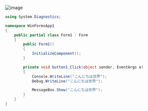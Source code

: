 ![image](https://github.com/winofsql/subject-230517/assets/1501327/bfada9ee-514b-41c7-96ad-ba25325d338d)

```cs
using System.Diagnostics;

namespace WinFormsApp1
{
    public partial class Form1 : Form
    {
        public Form1()
        {
            InitializeComponent();
        }

        private void button1_Click(object sender, EventArgs e)
        {
            Console.WriteLine("こんにちは世界");
            Debug.WriteLine("こんにちは世界");

            MessageBox.Show("こんにちは世界");
        }
    }
}
```
